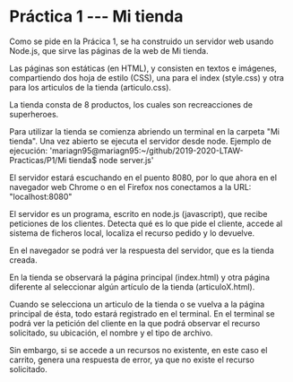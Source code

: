 # Práctica 1 --- Mi tienda

Como se pide en la Prácica 1, se ha construido un servidor web usando Node.js,
que sirve las páginas de la web de Mi tienda.
 
Las páginas son estáticas (en HTML), y consisten en textos e imágenes, 
compartiendo dos hoja de estilo (CSS), una para el index (style.css) y otra para
los articulos de la tienda (articulo.css). 

La tienda consta de 8 productos, los cuales son recreacciones de superheroes.

Para utilizar la tienda se comienza abriendo un terminal en la carpeta "Mi tienda".
Una vez abierto se ejecuta el servidor desde node. Ejemplo de ejecución:
'mariagn95@mariagn95:~/github/2019-2020-LTAW-Practicas/P1/Mi tienda$ node server.js'

El servidor estará escuchando en el puento 8080, por lo que ahora en el navegador 
web Chrome o en el Firefox nos conectamos a la URL: "localhost:8080"

El servidor es un programa, escrito en node.js (javascript), que recibe 
peticiones de los clientes. Detecta qué es lo que pide el cliente, accede al 
sistema de ficheros local, localiza el recurso pedido y lo devuelve. 

En el navegador se podrá ver la respuesta del servidor, que es la tienda creada.

En la tienda se observará la página principal (index.html) y otra página 
diferente al seleccionar algún artículo de la tienda (articuloX.html).

Cuando se selecciona un articulo de la tienda o se vuelva a la página principal 
de ésta, todo estará registrado en el terminal.
En el terminal se podrá ver la petición del cliente en la que podrá observar el
recurso solicitado, su ubicación, el nombre y el tipo de archivo. 

Sin embargo, si se accede a un recursos no existente, en este caso el carrito, 
genera una respuesta de error, ya que no existe el recurso solicitado.


